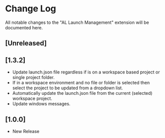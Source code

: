 # Change Log

All notable changes to the "AL Launch Management" extension will be documented here.

## [Unreleased]

## [1.3.2]

- Update launch.json file regardless if is on a workspace based project or
single project folder.
- If in a workspace environment and no file or folder is selected then select
the project to be updated from a dropdown list.
- Automatically update the launch.json file from the current (selected) workspace
project.
- Update windows messages.

## [1.0.0]

- New Release
